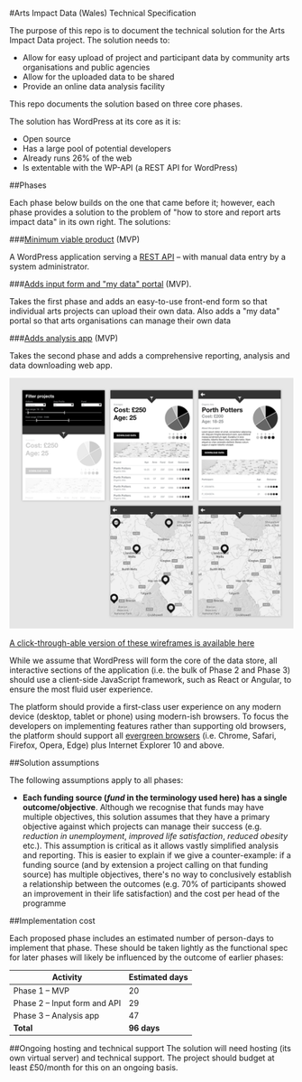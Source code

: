 #Arts Impact Data (Wales) Technical Specification

The purpose of this repo is to document the technical solution for the Arts Impact Data project. The solution needs to:

* Allow for easy upload of project and participant data by community arts organisations and public agencies
* Allow for the uploaded data to be shared
* Provide an online data analysis facility

This repo documents the solution based on three core phases.

The solution has WordPress at its core as it is:

* Open source
* Has a large pool of potential developers
* Already runs 26% of the web
* Is extentable with the WP-API (a REST API for WordPress)


##Phases

Each phase below builds on the one that came before it; however, each phase provides a solution to the problem of "how to store and report arts impact data" in its own right. The solutions:

###[Minimum viable product](phases/1-minimum-viable-product.md) (MVP)

A WordPress application serving a [REST API](https://en.wikipedia.org/wiki/Representational_state_transfer) – with manual data entry by a system administrator.

###[Adds input form and "my data" portal](phases/2-input-form-and-api.md) (MVP).

Takes the first phase and adds an easy-to-use front-end form so that individual arts projects can upload their own data. Also adds a "my data" portal so that arts organisations can manage their own data

###[Adds analysis app](phases/3-adds-analysis-app.md) (MVP)

Takes the second phase and adds a comprehensive reporting, analysis and data downloading web app.

![Analyisis app](wireframes/all-views.png)

[A click-through-able version of these wireframes is available here](http://adobe.ly/1VKE2OX)

While we assume that WordPress will form the core of the data store, all interactive sections of the application (i.e. the bulk of Phase 2 and Phase 3) should use a client-side JavaScript framework, such as React or Angular, to ensure the most fluid user experience.

The platform should provide a first-class user experience on any modern device (desktop, tablet or phone) using modern-ish browsers. To focus the developers on implementing features rather than supporting old browsers, the platform should support all [evergreen browsers](http://eisenbergeffect.bluespire.com/evergreen-browsers/) (i.e. Chrome, Safari, Firefox, Opera, Edge) plus Internet Explorer 10 and above.

##Solution assumptions

The following assumptions apply to all phases:

* **Each funding source (*fund* in the terminology used here) has a single outcome/objective**. Although we recognise that funds may have multiple objectives, this solution assumes that they have a primary objective against which projects can manage their success (e.g. *reduction in unemployment*, *improved life satisfaction*, *reduced obesity* etc.). This assumption is critical as it allows vastly simplified analysis and reporting. This is easier to explain if we give a counter-example: if a funding source (and by extension a project calling on that funding source) has multiple objectives, there's no way to conclusively establish a relationship between the outcomes (e.g. 70% of participants showed an improvement in their life satisfaction) and the cost per head of the programme

##Implementation cost

Each proposed phase includes an estimated number of person-days to implement that phase. These should be taken lightly as the functional spec for later phases will likely be influenced by the outcome of earlier phases:

Activity | Estimated days
--- | ---
Phase 1 – MVP | 20
Phase 2 – Input form and API | 29
Phase 3 – Analysis app | 47
**Total** | **96 days**

##Ongoing hosting and technical support
The solution will need hosting (its own virtual server) and technical support. The project should budget at least £50/month for this on an ongoing basis.